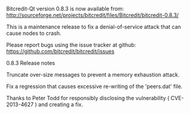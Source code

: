 Bitcredit-Qt version 0.8.3 is now available from:
  http://sourceforge.net/projects/bitcredit/files/Bitcredit/bitcredit-0.8.3/

This is a maintenance release to fix a denial-of-service attack that
can cause nodes to crash.

Please report bugs using the issue tracker at github:
  https://github.com/bitcredit/bitcredit/issues

0.8.3 Release notes

Truncate over-size messages to prevent a memory exhaustion attack.

Fix a regression that causes excessive re-writing of the 'peers.dat' file.


Thanks to Peter Todd for responsibly disclosing the vulnerability
( CVE-2013-4627 ) and creating a fix.
